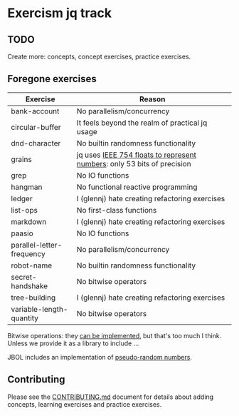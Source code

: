 # Exercism jq track

## TODO

Create more: concepts, concept exercises, practice exercises.

## Foregone exercises

| Exercise                  | Reason                                                                             |
| ------------------------- | ---------------------------------------------------------------------------------- |
| bank-account              | No parallelism/concurrency                                                         |
| circular-buffer           | It feels beyond the realm of practical jq usage                                    |
| dnd-character             | No builtin randomness functionality                                                |
| grains                    | jq uses [IEEE 754 floats to represent numbers][numbers]: only 53 bits of precision |
| grep                      | No IO functions                                                                    |
| hangman                   | No functional reactive programming                                                 |
| ledger                    | I (glennj) hate creating refactoring exercises                                     |
| list-ops                  | No first-class functions                                                           |
| markdown                  | I (glennj) hate creating refactoring exercises                                     |
| paasio                    | No IO functions                                                                    |
| parallel-letter-frequency | No parallelism/concurrency                                                         |
| robot-name                | No builtin randomness functionality                                                |
| secret-handshake          | No bitwise operators                                                               |
| tree-building             | I (glennj) hate creating refactoring exercises                                     |
| variable-length-quantity  | No bitwise operators                                                               |

Bitwise operations: they [can be implemented][jbol-bitwise], but that's too much I think.
Unless we provide it as a library to include ...

JBOL includes an implementation of [pseudo-random numbers][jbol-chance].

[numbers]: https://github.com/jqlang/jq/wiki/FAQ#numbers
[jbol-bitwise]: https://github.com/fadado/JBOL/blob/master/fadado.github.io/math/bitwise.jq
[jbol-chance]: https://github.com/fadado/JBOL/blob/master/fadado.github.io/math/chance.jq

## Contributing

Please see the [CONTRIBUTING.md](CONTRIBUTING.md) document for details about adding concepts, learning exercises and practice exercises.
